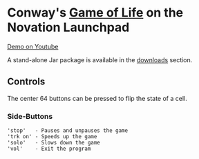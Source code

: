 # Conway's [Game of Life](http://en.wikipedia.org/wiki/Conway's_Game_of_Life) on the Novation Launchpad

[Demo on Youtube](http://www.youtube.com/watch?v=U3m2rWUn3yA)

A stand-alone Jar package is available in the [downloads](https://github.com/sordina/launchpad/downloads) section.

## Controls

The center 64 buttons can be pressed to flip the state of a cell.

### Side-Buttons

    'stop'   - Pauses and unpauses the game
    'trk on' - Speeds up the game
    'solo'   - Slows down the game
    'vol'    - Exit the program
